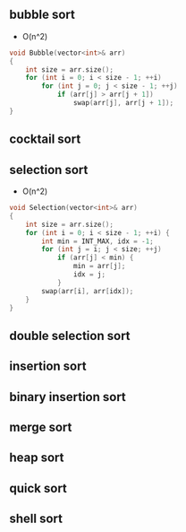 ## bubble sort</br>
- O(n^2)
```cpp
void Bubble(vector<int>& arr)
{
    int size = arr.size();
    for (int i = 0; i < size - 1; ++i)
        for (int j = 0; j < size - 1; ++j)
            if (arr[j] > arr[j + 1])
                swap(arr[j], arr[j + 1]);
}
```

## cocktail sort</br>
## selection sort</br>
- O(n^2)
```cpp
void Selection(vector<int>& arr)
{
    int size = arr.size();
    for (int i = 0; i < size - 1; ++i) {
        int min = INT_MAX, idx = -1;
        for (int j = i; j < size; ++j)
            if (arr[j] < min) {
                min = arr[j];
                idx = j;
            }
        swap(arr[i], arr[idx]);
    }
}
```

## double selection sort</br>
## insertion sort</br>
## binary insertion sort</br>
## merge sort</br>
## heap sort</br>
## quick sort</br>
## shell sort</br>
